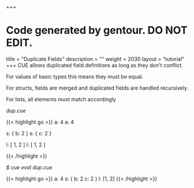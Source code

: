 +++
# Code generated by gentour. DO NOT EDIT.
title = "Duplicate Fields"
description = ""
weight = 2030
layout = "tutorial"
+++
CUE allows duplicated field definitions as long as they don't conflict.

For values of basic types this means they must be equal.

For structs, fields are merged and duplicated fields are handled recursively.

For lists, all elements must match accordingly
<!-- ([we discuss open-ended lists later](lists.md).) -->


<a id="td-block-padding" class="td-offset-anchor"></a>
<section class="row td-box td-box--white td-box--gradient td-box--height-auto">
<div class="col-lg-6 mr-0">
<i>dup.cue</i>
<p>
{{< highlight go >}}
a: 4
a: 4

s: { b: 2 }
s: { c: 2 }

l: [ 1, 2 ]
l: [ 1, 2 ]

{{< /highlight >}}
<br>
</div>

<div class="col-lg-6 ml-0"><i>$ cue eval dup.cue</i>
<p>
{{< highlight go >}}
a: 4
s: {
    b: 2
    c: 2
}
l: [1, 2]
{{< /highlight >}}
</div>
</section>